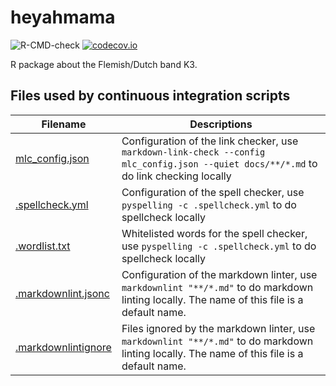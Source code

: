 # heyahmama

<!-- markdownlint-disable MD013 --><!-- Badges cannot be split up over lines, hence will break 80 characters per line -->

![R-CMD-check](https://github.com/richelbilderbeek/heyahmama/workflows/R-CMD-check/badge.svg?branch=master)
[![codecov.io](https://codecov.io/github/richelbilderbeek/heyahmama/coverage.svg?branch=master)](https://codecov.io/github/richelbilderbeek/heyahmama/branch/master)

<!-- markdownlint-enable MD013 -->

R package about the Flemish/Dutch band K3.

## Files used by continuous integration scripts

<!-- markdownlint-disable MD013 --><!-- Tables cannot be split up over lines, hence will break 80 characters per line -->

Filename                                  |Descriptions
------------------------------------------|--------------------------------------------------------------------------------------------------------------------------------------
[mlc_config.json](mlc_config.json)        |Configuration of the link checker, use `markdown-link-check --config mlc_config.json --quiet docs/**/*.md` to do link checking locally
[.spellcheck.yml](.spellcheck.yml)        |Configuration of the spell checker, use `pyspelling -c .spellcheck.yml` to do spellcheck locally
[.wordlist.txt](.wordlist.txt)            |Whitelisted words for the spell checker, use `pyspelling -c .spellcheck.yml` to do spellcheck locally
[.markdownlint.jsonc](.markdownlint.jsonc)|Configuration of the markdown linter, use `markdownlint "**/*.md"` to do markdown linting locally. The name of this file is a default name.
[.markdownlintignore](.markdownlintignore)|Files ignored by the markdown linter, use `markdownlint "**/*.md"` to do markdown linting locally. The name of this file is a default name.

<!-- markdownlint-enable MD013 -->
